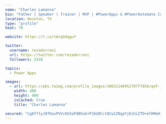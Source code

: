 ```yaml
---
name: "Charles Lamanna"
bio: "Father | Speaker | Trainer | MVP | #PowerApps & #PowerAutomate Community Super User | YouTuber Right-pointing triangle http://youtube.com/c/rezadorrani | Learn - Share - Clockwise rightwards and leftwards open circle arrows"
location: Houston, TX
type: "profile"
heat: 78

website: https://t.co/tAcqSdqguf

twitter:
  username: rezadorrani
  url: https://twitter.com/rezadorrani
  followers: 2418

topics:
  - Power Apps

images:
  - url: https://pbs.twimg.com/profile_images/1063114045270777856/qeT-jpWr_400x400.jpg
    width: 400
    height: 400
    isCached: true
    title: "Charles Lamanna"

secured: "Cg8fftyJ8fKauPVVvXbSaPdB5uG+PJbU8CctQCw1Z8qpYjEzUiZ7D+mfHMeHjg4y44/ONfIF70lRw/oiuo4RVAPcAKWytuH6A59yjOOoVnw+2jgVIVVkyX20D0/2yM+Ze5k3UbgDCf/6hIJCd83fjb1hxaAKFfzvwe9pXknf24rdw46rNc+Pi0pZT1c/MtYXqybaWnwRxhB8Yjthu11eiMQ6CUlkc1LlGsqzJvFm0NgjQm6DP6OEd4zFdkvzzJ+ePfymeULVSaK5ceB4oSYYErR8+2wnM8XN8D8lp5l4+1l5yHY0zMnTmC7T/W7YNKrLjYMvZy0QuagMfNnQa215k2Ca0wH1qGfP9bvO2WQTkIBDKjm3llE5s5afsYXpZMbWtNWwQbKu5b/B7ttmxFgNf9XTGFi+RKZdUptzPG7t6dY=;/jeci3s1Bdht4nOX4poQwA=="
---
```


